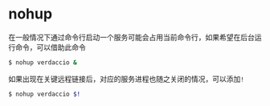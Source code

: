 # nohup

在一般情况下通过命令行启动一个服务可能会占用当前命令行，如果希望在后台运行命令，可以借助此命令

```bash
$ nohup verdaccio &
```

如果出现在关键远程链接后，对应的服务进程也随之关闭的情况，可以添加`!`

```bash
$ nohup verdaccio $!
```

